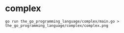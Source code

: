 # complex
```
go run the_go_programming_language/complex/main.go > the_go_programming_language/complex/complex.png
```
